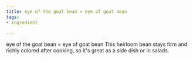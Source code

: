 ```yaml
---
title: eye of the goat bean = eye of goat bean
tags:
- ingredient

---
```

eye of the goat bean = eye of goat bean This heirloom bean stays firm and richly colored after cooking, so it's great as a side dish or in salads.
